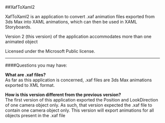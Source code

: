 ##XafToXaml2

XafToXaml2 is an application to convert .xaf animation files exported from 3ds Max into XAML animations, which can then be used in XAML Storyboards.

Version 2 (this version) of the application accommodates more than one animated object 

Licensed under the Microsoft Public license.

---

####Questions you may have:

__What are .xaf files?__  
As far as this application is concerned, .xaf files are 3ds Max animations exported to XML format.

__How is this version different from the previous version?__  
The first version of this application exported the Position and LookDirection of one camera object only. As such, that version expected the .xaf file to contain one camera object only. This version will export animations for all objects present in the .xaf file